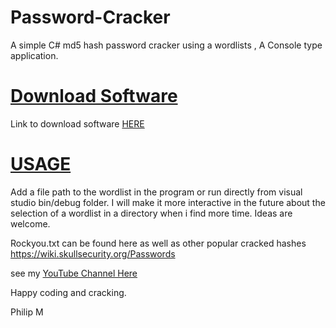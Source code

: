 # Password-Cracker
A simple C# md5 hash password cracker using a wordlists , A Console type application.

# [Download Software](https://goo.gl/5FHCiq)
  Link to download software [HERE](https://goo.gl/5FHCiq)
  
# [USAGE](https://www.youtube.com/watch?v=8h3eOrV-qO4)

Add a file path to the wordlist in the program or run directly from visual studio bin/debug folder.
I will make it more interactive in the future about the selection of a wordlist in a directory when i find more time.
Ideas are welcome.

Rockyou.txt can be found here as well as other popular cracked hashes
https://wiki.skullsecurity.org/Passwords


see my [YouTube Channel Here](https://www.youtube.com/watch?v=8h3eOrV-qO4)

Happy coding and cracking.

Philip M

